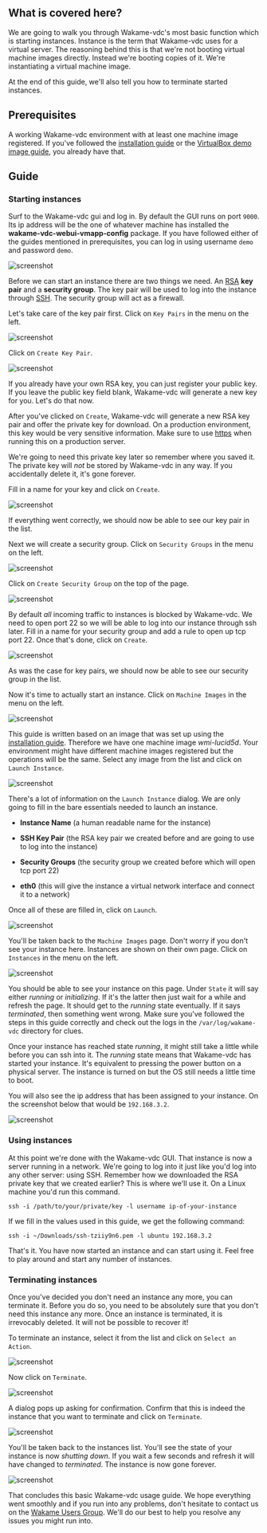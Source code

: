 ## What is covered here?

We are going to walk you through Wakame-vdc's most basic function which is starting instances. Instance is the term that Wakame-vdc uses for a virtual server. The reasoning behind this is that we're not booting virtual machine images directly. Instead we're booting copies of it. We're instantiating a virtual machine image.

At the end of this guide, we'll also tell you how to terminate started instances.

## Prerequisites

A working Wakame-vdc environment with at least one machine image registered. If you've followed the [installation guide](../installation.md) or the [VirtualBox demo image guide](http://wakameusersgroup.org/demo_image.html), you already have that.

## Guide

### Starting instances

Surf to the Wakame-vdc gui and log in. By default the GUI runs on port `9000`. Its ip address will be the one of whatever machine has installed the **wakame-vdc-webui-vmapp-config** package. If you have followed either of the guides mentioned in prerequisites, you can log in using username `demo` and password `demo`.

![screenshot](img/usage/01_login.png)

Before we can start an instance there are two things we need. An [RSA](http://en.wikipedia.org/wiki/RSA_(cryptosystem)) **key pair** and a **security group**. The key pair will be used to log into the instance through [SSH](http://en.wikipedia.org/wiki/Secure_Shell). The security group will act as a firewall.

Let's take care of the key pair first. Click on `Key Pairs` in the menu on the left.

![screenshot](img/usage/02_dashboard_key_pairs.png)

Click on `Create Key Pair`.

![screenshot](img/usage/03_keypairs_create_key.png)

If you already have your own RSA key, you can just register your public key. If you leave the public key field blank, Wakame-vdc will generate a new key for you. Let's do that now.

After you've clicked on `Create`, Wakame-vdc will generate a new RSA key pair and offer the private key for download. On a production environment, this key would be very sensitive information. Make sure to use [https](http://en.wikipedia.org/wiki/HTTP_Secure) when running this on a production server.

We're going to need this private key later so remember where you saved it. The private key will *not* be stored by Wakame-vdc in any way. If you accidentally delete it, it's gone forever.

Fill in a name for your key and click on `Create`.

![screenshot](img/usage/04_keypairs_dialog.png)

If everything went correctly, we should now be able to see our key pair in the list.

Next we will create a security group. Click on `Security Groups` in the menu on the left.

![screenshot](img/usage/05_keypairs_show_pair.png)

Click on `Create Security Group` on the top of the page.

![screenshot](img/usage/06_security_groups_create.png)

By default *all* incoming traffic to instances is blocked by Wakame-vdc. We need to open port 22 so we will be able to log into our instance through ssh later. Fill in a name for your security group and add a rule to open up tcp port 22. Once that's done, click on `Create`.

![screenshot](img/usage/07_security_groups_dialog.png)

As was the case for key pairs, we should now be able to see our security group in the list.

Now it's time to actually start an instance. Click on `Machine Images` in the menu on the left.

![screenshot](img/usage/08_security_groups_show.png)

This guide is written based on an image that was set up using the [installation guide](../installation.md). Therefore we have one machine image *wmi-lucid5d*. Your environment might have different machine images registered but the operations will be the same. Select any image from the list and click on `Launch Instance`.

![screenshot](img/usage/09_machine_images_launch.png)

There's a lot of information on the `Launch Instance` dialog. We are only going to fill in the bare essentials needed to launch an instance.

* **Instance Name** (a human readable name for the instance)

* **SSH Key Pair** (the RSA key pair we created before and are going to use to log into the instance)

* **Security Groups** (the security group we created before which will open tcp port 22)

* **eth0** (this will give the instance a virtual network interface and connect it to a network)

Once all of these are filled in, click on `Launch`.

![screenshot](img/usage/10_launch_instance_dialog.png)

You'll be taken back to the `Machine Images` page. Don't worry if you don't see your instance here. Instances are shown on their own page. Click on `Instances` in the menu on the left.

![screenshot](img/usage/11_machine_images_after_create.png)

You should be able to see your instance on this page. Under `State` it will say either *running* or *initializing*. If it's the latter then just wait for a while and refresh the page. It should get to the *running* state eventually. If it says *terminated*, then something went wrong. Make sure you've followed the steps in this guide correctly and check out the logs in the `/var/log/wakame-vdc` directory for clues.

Once your instance has reached state *running*, it might still take a little while before you can ssh into it. The *running* state means that Wakame-vdc has started your instance. It's equivalent to pressing the power button on a physical server. The instance is turned on but the OS still needs a little time to boot.

You will also see the ip address that has been assigned to your instance. On the screenshot below that would be `192.168.3.2`.

![screenshot](img/usage/12_instances.png)

### Using instances

At this point we're done with the Wakame-vdc GUI. That instance is now a server running in a network. We're going to log into it just like you'd log into any other server: using SSH. Remember how we downloaded the RSA private key that we created earlier? This is where we'll use it. On a Linux machine you'd run this command.

    ssh -i /path/to/your/private/key -l username ip-of-your-instance

If we fill in the values used in this guide, we get the following command:

    ssh -i ~/Downloads/ssh-tziiy9n6.pem -l ubuntu 192.168.3.2

That's it. You have now started an instance and can start using it. Feel free to play around and start any number of instances.

### Terminating instances

Once you've decided you don't need an instance any more, you can terminate it. Before you do so, you need to be absolutely sure that you don't need this instance any more. Once an instance is terminated, it is irrevocably deleted. It will not be possible to recover it!

To terminate an instance, select it from the list and click on `Select an Action`.

![screenshot](img/usage/13_select_an_action.png)

Now click on `Terminate`.

![screenshot](img/usage/14_terminate.png)

A dialog pops up asking for confirmation. Confirm that this is indeed the instance that you want to terminate and click on `Terminate`.

![screenshot](img/usage/15_terminate_dialog.png)

You'll be taken back to the instances list. You'll see the state of your instance is now *shutting down*. If you wait a few seconds and refresh it will have changed to *terminated*. The instance is now gone forever.

![screenshot](img/usage/16_terminated.png)

That concludes this basic Wakame-vdc usage guide. We hope everything went smoothly and if you run into any problems, don't hesitate to contact us on the [Wakame Users Group](https://groups.google.com/forum/?hl=en-GB#!forum/wakame-ug). We'll do our best to help you resolve any issues you might run into.

